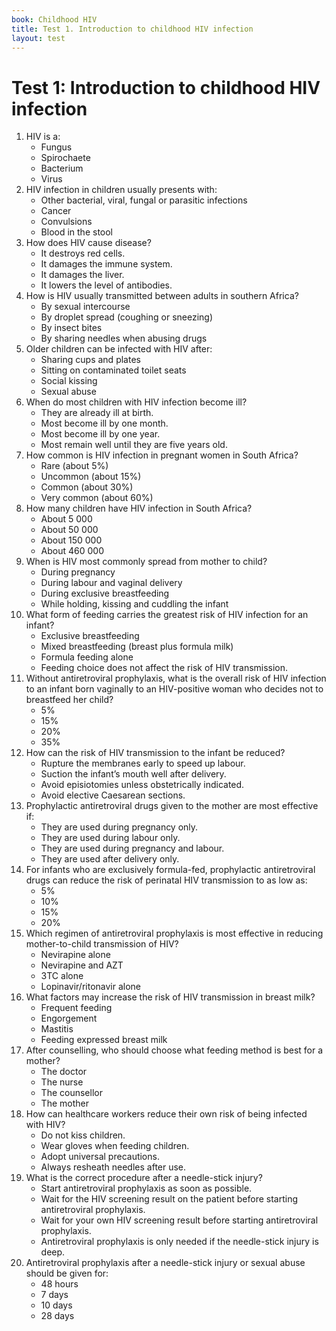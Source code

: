 ```yaml
---
book: Childhood HIV
title: Test 1. Introduction to childhood HIV infection
layout: test
---
```


# Test 1: Introduction to childhood HIV infection

1.	HIV is a:
	*	Fungus
	*	Spirochaete
	*	Bacterium
	*	Virus
2.	HIV infection in children usually presents with:
	*	Other bacterial, viral, fungal or parasitic infections
	*	Cancer
	*	Convulsions
	*	Blood in the stool
3.	How does HIV cause disease?
	*	It destroys red cells.
	*	It damages the immune system.
	*	It damages the liver.
	*	It lowers the level of antibodies.
4.	How is HIV usually transmitted between adults in southern Africa?
	*	By sexual intercourse
	*	By droplet spread (coughing or sneezing)
	*	By insect bites
	*	By sharing needles when abusing drugs
5.	Older children can be infected with HIV after:
	*	Sharing cups and plates
	*	Sitting on contaminated toilet seats
	*	Social kissing
	*	Sexual abuse
6.	When do most children with HIV infection become ill?
	*	They are already ill at birth.
	*	Most become ill by one month.
	*	Most become ill by one year.
	*	Most remain well until they are five years old.
7.	How common is HIV infection in pregnant women in South Africa?
	*	Rare (about 5%)
	*	Uncommon (about 15%)
	*	Common (about 30%)
	*	Very common (about 60%)
8.	How many children have HIV infection in South Africa?
	*	About 5 000
	*	About 50 000
	*	About 150 000
	*	About 460 000
9.	When is HIV most commonly spread from mother to child?
	*	During pregnancy
	*	During labour and vaginal delivery
	*	During exclusive breastfeeding
	*	While holding, kissing and cuddling the infant
10.	What form of feeding carries the greatest risk of HIV infection for an infant?
	*	Exclusive breastfeeding
	*	Mixed breastfeeding (breast plus formula milk)
	*	Formula feeding alone
	*	Feeding choice does not affect the risk of HIV transmission.
11.	Without antiretroviral prophylaxis, what is the overall risk of HIV infection to an infant born vaginally to an HIV-positive woman who decides not to breastfeed her child?
	*	5%
	*	15%
	*	20%
	*	35%
12.	How can the risk of HIV transmission to the infant be reduced?
	*	Rupture the membranes early to speed up labour.
	*	Suction the infant’s mouth well after delivery.
	*	Avoid episiotomies unless obstetrically indicated.
	*	Avoid elective Caesarean sections.
13.	Prophylactic antiretroviral drugs given to the mother are most effective if:
	*	They are used during pregnancy only.
	*	They are used during labour only.
	*	They are used during pregnancy and labour.
	*	They are used after delivery only.
14.	For infants who are exclusively formula-fed, prophylactic antiretroviral drugs can reduce the risk of perinatal HIV transmission to as low as:
	*	5%
	*	10%
	*	15%
	*	20%
15.	Which regimen of antiretroviral prophylaxis is most effective in reducing mother-to-child transmission of HIV?
	*	Nevirapine alone
	*	Nevirapine and AZT
	*	3TC alone
	*	Lopinavir/ritonavir alone
16.	What factors may increase the risk of HIV transmission in breast milk?
	*	Frequent feeding
	*	Engorgement
	*	Mastitis
	*	Feeding expressed breast milk
17.	After counselling, who should choose what feeding method is best for a mother?
	*	The doctor
	*	The nurse
	*	The counsellor
	*	The mother
18.	How can healthcare workers reduce their own risk of being infected with HIV?
	*	Do not kiss children.
	*	Wear gloves when feeding children.
	*	Adopt universal precautions.
	*	Always resheath needles after use.
19.	What is the correct procedure after a needle-stick injury?
	*	Start antiretroviral prophylaxis as soon as possible.
	*	Wait for the HIV screening result on the patient before starting antiretroviral prophylaxis.
	*	Wait for your own HIV screening result before starting antiretroviral prophylaxis.
	*	Antiretroviral prophylaxis is only needed if the needle-stick injury is deep.
20.	Antiretroviral prophylaxis after a needle-stick injury or sexual abuse should be given for:
	*	48 hours
	*	7 days
	*	10 days
	*	28 days
